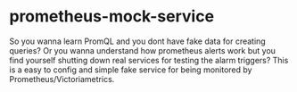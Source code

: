 # prometheus-mock-service

So you wanna learn PromQL and you dont have fake data for creating queries? Or you wanna understand how prometheus alerts work but you find yourself shutting down real services for testing the alarm triggers?
This is a easy to config and simple fake service for being monitored by Prometheus/Victoriametrics.
